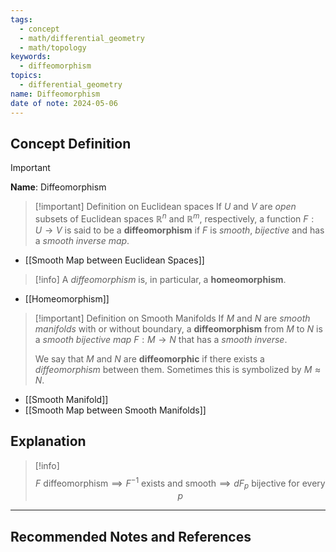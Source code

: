 ```yaml
---
tags:
  - concept
  - math/differential_geometry
  - math/topology
keywords:
  - diffeomorphism
topics:
  - differential_geometry
name: Diffeomorphism
date of note: 2024-05-06
---
```


## Concept Definition

>[!important]
>**Name**: Diffeomorphism

>[!important] Definition on Euclidean spaces
>If $U$ and $V$ are *open* subsets of Euclidean spaces $\mathbb{R}^n$ and $\mathbb{R}^m$, respectively, a function $F: U \rightarrow V$ is said to be a **diffeomorphism** if $F$ is *smooth*,  *bijective* and has a *smooth inverse map*. 

- [[Smooth Map between Euclidean Spaces]]

>[!info]
>A *diffeomorphism* is, in particular, a **homeomorphism**.

- [[Homeomorphism]]


>[!important] Definition on Smooth Manifolds
>If $M$ and $N$ are *smooth manifolds* with or without boundary, a **diffeomorphism** from $M$ to $N$ is a *smooth bijective map* $F: M \rightarrow N$ that has a *smooth inverse*. 
>
>We say that $M$ and $N$ are **diffeomorphic** if there exists a *diffeomorphism* between them. Sometimes this is symbolized by $M \approx N$.

- [[Smooth Manifold]]
- [[Smooth Map between Smooth Manifolds]]

## Explanation

>[!info]
>$$
>F \text{ diffeomorphism} \implies F^{-1} \text{ exists and smooth} \implies dF_{p} \text{ bijective for every }p
>$$




-----------
##  Recommended Notes and References


